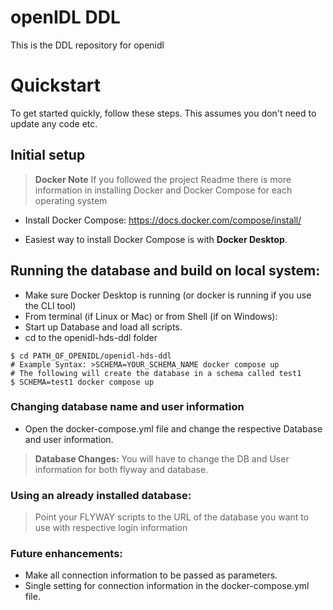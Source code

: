 # openIDL DDL

This is the DDL repository for openidl

# Quickstart

To get started quickly, follow these steps. This assumes you don't need to update any code etc.

## Initial setup
> **Docker Note**
> If you followed the project Readme there is more information in installing Docker and Docker Compose for each operating system

* Install Docker Compose: https://docs.docker.com/compose/install/
-   Easiest way to install Docker Compose is with **Docker Desktop**.

## Running the database and build on local system:
* Make sure Docker Desktop is running (or docker is running if you use the CLI tool)
* From terminal (if Linux or Mac) or from Shell (if on Windows):
* Start up Database and load all scripts.
* cd to the openidl-hds-ddl folder
```
$ cd PATH_OF_OPENIDL/openidl-hds-ddl
# Example Syntax: >SCHEMA=YOUR_SCHEMA_NAME docker compose up
# The following will create the database in a schema called test1
$ SCHEMA=test1 docker compose up
```

### Changing database name and user information
* Open the docker-compose.yml file and change the respective Database and user information.
> **Database Changes:**
> You will have to change the DB and User information for both flyway and database.

### Using an already installed database:
> Point your FLYWAY scripts to the URL of the database you want to use with respective login information

### Future enhancements:
* Make all connection information to be passed as parameters.
* Single setting for connection information in the docker-compose.yml file.